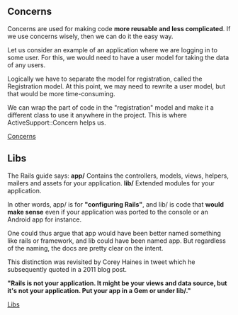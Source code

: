 ## Concerns 

Concerns are used for making code **more reusable and less complicated**. If we use concerns wisely, then we can do it the easy way.

Let us consider an example of an application where we are logging in to some user. For this, we would need to have a user model for taking the data of any users. 

Logically we have to separate the model for registration, called the Registration model. At this point, we may need to rewrite a user model, but that would be more time-consuming. 

We can wrap the part of code in the "registration" model and make it a different class to use it anywhere in the project. This is where ActiveSupport::Concern helps us.

[Concerns](https://scoutapm.com/blog/rails-concerns)

## Libs

The Rails guide says:
**app/** Contains the controllers, models, views, helpers, mailers and assets for your application.
**lib/** Extended modules for your application.

In other words, app/ is for **"configuring Rails"**, and lib/ is code that **would make sense** even if your application was ported to the console or an Android app for instance.

One could thus argue that app would have been better named something like rails or framework, and lib could have been named app. But regardless of the naming, the docs are pretty clear on the intent. 

This distinction was revisited by Corey Haines in tweet which he subsequently quoted in a 2011 blog post.

**"Rails is not your application. It might be your views and data source, but it's not your application. Put your app in a Gem or under lib/."**

[Libs](https://medium.com/extreme-programming/what-goes-in-rails-lib-92c74dfd955e)